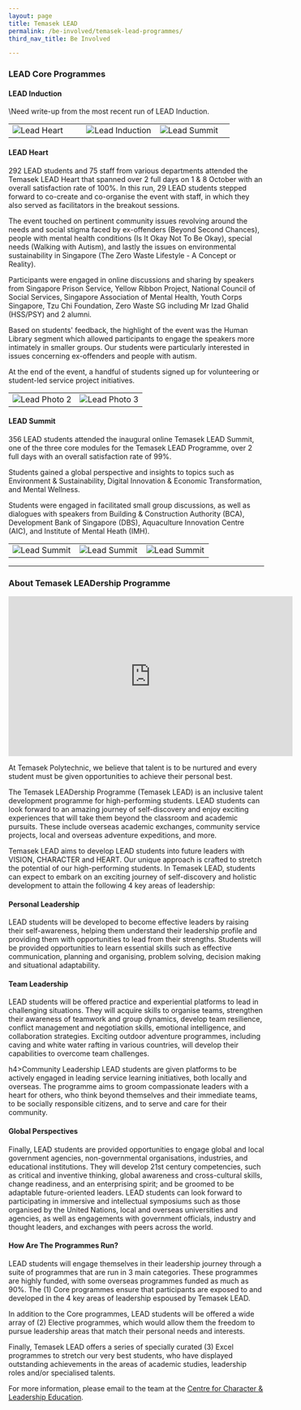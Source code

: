 ```yaml
---
layout: page
title: Temasek LEAD
permalink: /be-involved/temasek-lead-programmes/
third_nav_title: Be Involved

---
```

### LEAD Core Programmes ###

<h4>LEAD Induction</h4>

\Need write-up from the most recent run of LEAD Induction.

<table>
    <tr>
        <td style="width:33%"><image src="{{site.baseurl}}/images/BeInvolved-lead_induction.png" style="display:block;margin-left:auto;margin-right:auto;" alt="Lead Heart"></image>       
        </td>
        <td style="width:33%"><image src="{{site.baseurl}}/images/BeInvolved-lead_photo_2.jpg" style="display:block;margin-left:auto;margin-right:auto;" alt="Lead Induction"></image>       
        </td>
        <td style="width:33%"><image src="{{site.baseurl}}/images/BeInvolved-lead_photo_3.jpg" style="display:block;margin-left:auto;margin-right:auto;" alt="Lead Summit"></image>       
        </td>
    </tr>
</table>

<h4>LEAD Heart</h4>
292 LEAD students and 75 staff from various departments attended the Temasek LEAD Heart that spanned over 2 full days on 1 & 8 October with an overall satisfaction rate of 100%. In this run, 29 LEAD students stepped forward to co-create and co-organise the event with staff, in which they also served as facilitators in the breakout sessions.

The event touched on pertinent community issues revolving around the needs and social stigma faced by ex-offenders (Beyond Second Chances), people with mental health conditions (Is It Okay Not To Be Okay), special needs (Walking with Autism), and lastly the issues on  environmental sustainability in Singapore (The Zero Waste Lifestyle - A Concept or Reality). 

Participants were engaged in online discussions and sharing by speakers from Singapore Prison Service, Yellow Ribbon Project, National Council of Social Services, Singapore Association of Mental Health, Youth Corps Singapore, Tzu Chi Foundation, Zero Waste SG including Mr Izad Ghalid (HSS/PSY) and 2 alumni.

Based on students' feedback, the highlight of the event was the Human Library segment which allowed participants to engage the speakers more intimately in smaller groups. Our students were particularly interested in issues concerning ex-offenders and people with autism.  

At the end of the event, a handful of students signed up for volunteering or student-led service project initiatives. 

<table>
    <tr>
        <td style="width:50%"><image src="{{site.baseurl}}/images/BeInvolved-lead_heart.png" style="display:block;margin-left:auto;margin-right:auto;" alt="Lead Photo 2"></image>       
        </td>
        <td style="width:50%"><image src="{{site.baseurl}}/images/BeInvolved-LEAD_Heart_Oct20.jpg" style="display:block;margin-left:auto;margin-right:auto;" alt="Lead Photo 3"></image>       
        </td>
    </tr>
</table>

<h4>LEAD Summit</h4>

356 LEAD students attended the inaugural online Temasek LEAD Summit, one of the three core modules for the Temasek LEAD Programme, over 2 full days with an overall satisfaction rate of 99%. 

Students gained a global perspective and insights to topics such as Environment & Sustainability, Digital Innovation & Economic Transformation, and Mental Wellness.

Students were engaged in facilitated small group discussions, as well as dialogues with speakers from Building & Construction Authority (BCA), Development Bank of Singapore (DBS), Aquaculture Innovation Centre (AIC), and Institute of Mental Heath (IMH).

<table>
    <tr>
        <td style="width:33%"><image src="{{site.baseurl}}/images/BeInvolved-lead_summit.png" style="display:block;margin-left:auto;margin-right:auto;" alt="Lead Summit"></image>       
        </td>
        <td style="width:33%"><image src="{{site.baseurl}}/images/BeInvolved-LEAD_Summit_1.jpg" style="display:block;margin-left:auto;margin-right:auto;" alt="Lead Summit"></image>       
        </td>
        <td style="width:33%"><image src="{{site.baseurl}}/images/BeInvolved-LEAD_Summit_2.jpg" style="display:block;margin-left:auto;margin-right:auto;" alt="Lead Summit"></image>       
        </td>
    </tr>
</table>

---
### About Temasek LEADership Programme ###

<div class="bp-youtube">
    <iframe width="560" height="315" style="display:block;margin-left:auto;margin-right:auto;" src="https://www.youtube.com/embed/XKqE11UnsSE" frameborder="0" allow="accelerometer; autoplay; encrypted-media; gyroscope; picture-in-picture" allowfullscreen></iframe>
</div>

At Temasek Polytechnic, we believe that talent is to be nurtured and every student must be given opportunities to achieve their personal best.

The Temasek LEADership Programme (Temasek LEAD) is an inclusive talent development programme for high-performing students. LEAD students can look forward to an amazing journey of self-discovery and enjoy exciting experiences that will take them beyond the classroom and academic pursuits. These include overseas academic exchanges, community service projects, local and overseas adventure expeditions, and more.

Temasek LEAD aims to develop LEAD students into future leaders with VISION, CHARACTER and HEART. Our unique approach is crafted to stretch the potential of our high-performing students. In Temasek LEAD, students can expect to embark on an exciting journey of self-discovery and holistic development to attain the following 4 key areas of leadership:

<h4>Personal Leadership</h4>
LEAD students will be developed to become effective leaders by raising their self-awareness, helping them understand their leadership profile and providing them with opportunities to lead from their strengths. Students will be provided opportunities to learn essential skills such as effective communication, planning and organising, problem solving, decision making and situational adaptability.

<h4>Team Leadership</h4>
LEAD students will be offered practice and experiential platforms to lead in challenging situations. They will acquire skills to organise teams, strengthen their awareness of teamwork and group dynamics, develop team resilience, conflict management and negotiation skills, emotional intelligence, and collaboration strategies. Exciting outdoor adventure programmes, including caving and white water rafting in various countries, will develop their capabilities to overcome team challenges.

h4>Community Leadership</h4>
LEAD students are given platforms to be actively engaged in leading service learning initiatives, both locally and overseas. The programme aims to groom compassionate leaders with a heart for others, who think beyond themselves and their immediate teams, to be socially responsible citizens, and to serve and care for their community.

<h4>Global Perspectives</h4>
Finally, LEAD students are provided opportunities to engage global and local government agencies, non-governmental organisations, industries, and educational institutions. They will develop 21st century competencies, such as critical and inventive thinking, global awareness and cross-cultural skills, change readiness, and an enterprising spirit; and be groomed to be adaptable future-oriented leaders. LEAD students can look forward to participating in immersive and intellectual symposiums such as those organised by the United Nations, local and overseas universities and agencies, as well as engagements with government officials, industry and thought leaders, and exchanges with peers across the world.

<h4>How Are The Programmes Run?</h4>
LEAD students will engage themselves in their leadership journey through a suite of programmes that are run in 3 main categories. These programmes are highly funded, with some overseas programmes funded as much as 90%. The (1) Core programmes ensure that participants are exposed to and developed in the 4 key areas of leadership espoused by Temasek LEAD.

In addition to the Core programmes, LEAD students will be offered a wide array of (2) Elective programmes, which would allow them the freedom to pursue leadership areas that match their personal needs and interests. 

Finally, Temasek LEAD offers a series of specially curated (3) Excel programmes to stretch our very best students, who have displayed outstanding achievements in the areas of academic studies, leadership roles and/or specialised talents. 

For more information, please email to the team at the <a href = "mailto: lead@tp.edu.sg">Centre for Character & Leadership Education</a>.
